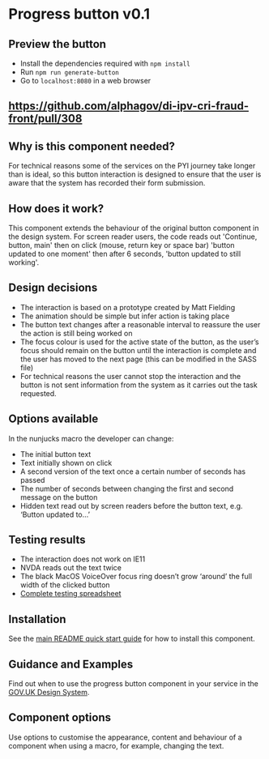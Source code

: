 # Progress button v0.1

## Preview the button

* Install the dependencies required with `npm install`
* Run `npm run generate-button`
* Go to `localhost:8080` in a web browser

## https://github.com/alphagov/di-ipv-cri-fraud-front/pull/308    

## Why is this component needed? 

For technical reasons some of the services on the PYI journey take longer than is ideal, so this button interaction is designed to ensure that the user is aware that the system has recorded their form submission. 

## How does it work? 

This component extends the behaviour of the original button component in the design system. For screen reader users, the code reads out 'Continue, button, main' then on click (mouse, return key or space bar) 'button updated to one moment' then after 6 seconds, 'button updated to still working'. 

## Design decisions

* The interaction is based on a prototype created by Matt Fielding
* The animation should be simple but infer action is taking place
* The button text changes after a reasonable interval to reassure the user the action is still being worked on 
* The focus colour is used for the active state of the button, as the user’s focus should remain on the button until the interaction is complete and the user has moved to the next page (this can be modified in the SASS file) 
* For technical reasons the user cannot stop the interaction and the button is not sent information from the system as it carries out the task requested. 

## Options available 

In the nunjucks macro the developer can change: 
* The initial button text 
* Text initially shown on click 
* A second version of the text once a certain number of seconds has passed
* The number of seconds between changing the first and second message on the button 
* Hidden text read out by screen readers before the button text, e.g. ‘Button updated to…’ 

## Testing results 

* The interaction does not work on IE11
* NVDA reads out the text twice
* The black MacOS VoiceOver focus ring doesn’t grow ‘around’ the full width of the clicked button 
* [Complete testing spreadsheet](https://docs.google.com/spreadsheets/d/1Y2279rNOzlXWDX_4oeLR2NU49ExD1KXaKkxsUwLxbOg/edit#gid=0)

## Installation

See the [main README quick start guide](https://github.com/alphagov/govuk-frontend#quick-start) for how to install this component.

## Guidance and Examples

Find out when to use the progress button component in your service in the [GOV.UK Design System](https://design-system.service.gov.uk/components/progress-button).

## Component options

Use options to customise the appearance, content and behaviour of a component when using a macro, for example, changing the text.
